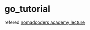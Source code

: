 # go_tutorial

refered [nomadcoders academy lecture](https://academy.nomadcoders.co/courses/enrolled/769984)
